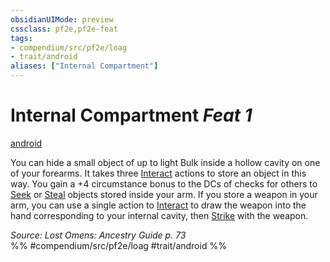 ```yaml
---
obsidianUIMode: preview
cssclass: pf2e,pf2e-feat
tags:
- compendium/src/pf2e/loag
- trait/android
aliases: ["Internal Compartment"]
---
```

# Internal Compartment  *Feat 1*  
[android](android-loag.md "Android Ancestry & Heritage Trait")  


You can hide a small object of up to light Bulk inside a hollow cavity on one of your forearms. It takes three [Interact](interact.md) actions to store an object in this way. You gain a +4 circumstance bonus to the DCs of checks for others to [Seek](seek.md) or [Steal](steal.md) objects stored inside your arm. If you store a weapon in your arm, you can use a single action to [Interact](interact.md) to draw the weapon into the hand corresponding to your internal cavity, then [Strike](strike.md) with the weapon.

*Source: Lost Omens: Ancestry Guide p. 73*  
%% #compendium/src/pf2e/loag #trait/android %%